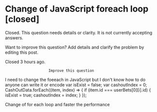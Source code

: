 
# Change of JavaScript foreach loop [closed]







Closed. This question needs details or clarity. It is not currently accepting answers.
                        
                    










Want to improve this question? Add details and clarify the problem by editing this post.


Closed 3 hours ago.







                        Improve this question
                    



I need to change the foeeach in JavaScript but I don't know how to do anyone can write it or encode
var isExist = false;
var cashoutIndex = 0;
CashOutData.forEach((item, index) => {
  if (item.id === userBets[0][i].id) {
    isExist = true;
    cashoutIndex = index;
  }
});

Change of for each loop and faster the performance

        